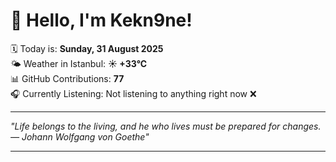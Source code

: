 # 👋 Hello, I'm Kekn9ne!

🗓️ Today is: **Sunday, 31 August 2025**  
🌤️ Weather in Istanbul: **☀️   +33°C**  
📊 GitHub Contributions: **77**  
🎧 Currently Listening: Not listening to anything right now ❌

---

_"Life belongs to the living, and he who lives must be prepared for changes. — *Johann Wolfgang von Goethe*"_

---

